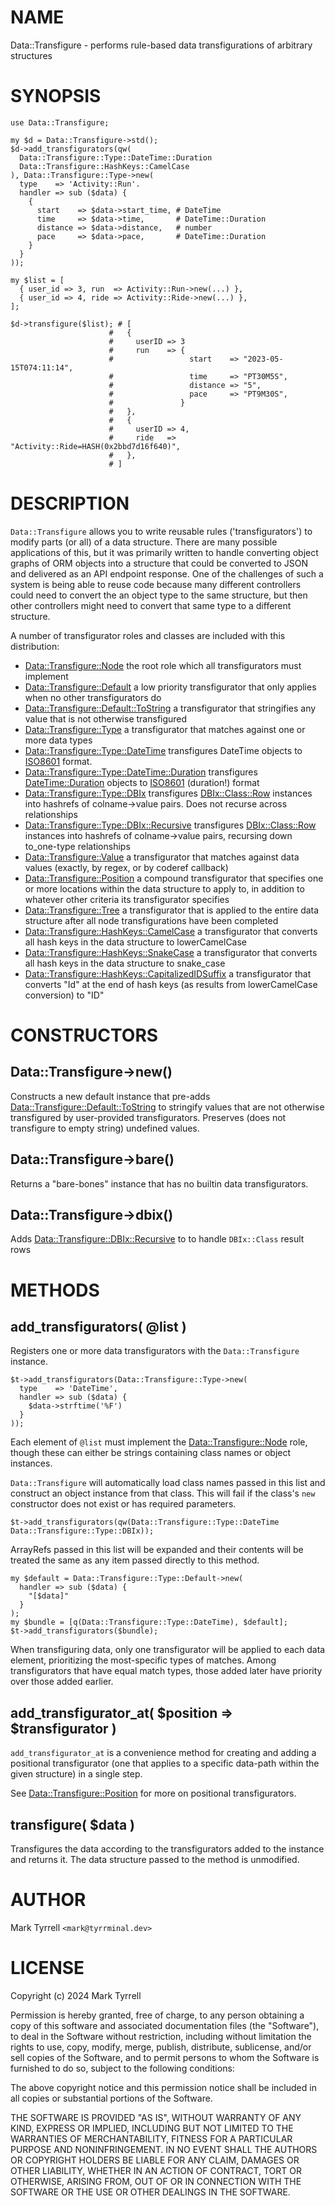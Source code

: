 # NAME

Data::Transfigure - performs rule-based data transfigurations of arbitrary structures

# SYNOPSIS

    use Data::Transfigure;

    my $d = Data::Transfigure->std();
    $d->add_transfigurators(qw(
      Data::Transfigure::Type::DateTime::Duration
      Data::Transfigure::HashKeys::CamelCase
    ), Data::Transfigure::Type->new(
      type    => 'Activity::Run'.
      handler => sub ($data) {
        {
          start    => $data->start_time, # DateTime
          time     => $data->time,       # DateTime::Duration
          distance => $data->distance,   # number
          pace     => $data->pace,       # DateTime::Duration
        }
      }
    ));

    my $list = [
      { user_id => 3, run  => Activity::Run->new(...) },
      { user_id => 4, ride => Activity::Ride->new(...) },
    ];

    $d->transfigure($list); # [
                          #   {
                          #     userID => 3
                          #     run    => {
                          #                 start    => "2023-05-15T074:11:14",
                          #                 time     => "PT30M5S",
                          #                 distance => "5",
                          #                 pace     => "PT9M30S",
                          #               }
                          #   },
                          #   {
                          #     userID => 4,
                          #     ride   => "Activity::Ride=HASH(0x2bbd7d16f640)",
                          #   },
                          # ]

# DESCRIPTION

`Data::Transfigure` allows you to write reusable rules ('transfigurators') to modify
parts (or all) of a data structure. There are many possible applications of this,
but it was primarily written to handle converting object graphs of ORM objects
into a structure that could be converted to JSON and delivered as an API endpoint
response. One of the challenges of such a system is being able to reuse code
because many different controllers could need to convert the an object type to
the same structure, but then other controllers might need to convert that same
type to a different structure.

A number of transfigurator roles and classes are included with this distribution:

- [Data::Transfigure::Node](https://metacpan.org/pod/Data%3A%3ATransfigure%3A%3ANode)
the root role which all transfigurators must implement
- [Data::Transfigure::Default](https://metacpan.org/pod/Data%3A%3ATransfigure%3A%3ADefault)
a low priority transfigurator that only applies when no other transfigurators do
- [Data::Transfigure::Default::ToString](https://metacpan.org/pod/Data%3A%3ATransfigure%3A%3ADefault%3A%3AToString)
a transfigurator that stringifies any value that is not otherwise transfigured
- [Data::Transfigure::Type](https://metacpan.org/pod/Data%3A%3ATransfigure%3A%3AType)
a transfigurator that matches against one or more data types
- [Data::Transfigure::Type::DateTime](https://metacpan.org/pod/Data%3A%3ATransfigure%3A%3AType%3A%3ADateTime)
transfigures DateTime objects to [ISO8601](https://en.wikipedia.org/wiki/ISO_8601) 
format.
- [Data::Transfigure::Type::DateTime::Duration](https://metacpan.org/pod/Data%3A%3ATransfigure%3A%3AType%3A%3ADateTime%3A%3ADuration)
transfigures [DateTime::Duration](https://metacpan.org/pod/DateTime%3A%3ADuration) objects to 
[ISO8601](https://en.wikipedia.org/wiki/ISO_8601#Durations) (duration!) format
- [Data::Transfigure::Type::DBIx](https://metacpan.org/pod/Data%3A%3ATransfigure%3A%3AType%3A%3ADBIx)
transfigures [DBIx::Class::Row](https://metacpan.org/pod/DBIx%3A%3AClass%3A%3ARow) instances into hashrefs of colname->value 
pairs. Does not recurse across relationships
- [Data::Transfigure::Type::DBIx::Recursive](https://metacpan.org/pod/Data%3A%3ATransfigure%3A%3AType%3A%3ADBIx%3A%3ARecursive)
transfigures [DBIx::Class::Row](https://metacpan.org/pod/DBIx%3A%3AClass%3A%3ARow) instances into hashrefs of colname->value pairs,
recursing down to\_one-type relationships
- [Data::Transfigure::Value](https://metacpan.org/pod/Data%3A%3ATransfigure%3A%3AValue)
a transfigurator that matches against data values (exactly, by regex, or by coderef 
callback)
- [Data::Transfigure::Position](https://metacpan.org/pod/Data%3A%3ATransfigure%3A%3APosition)
a compound transfigurator that specifies one or more locations within the data 
structure to apply to, in addition to whatever other criteria its transfigurator 
specifies
- [Data::Transfigure::Tree](https://metacpan.org/pod/Data%3A%3ATransfigure%3A%3ATree)
a transfigurator that is applied to the entire data structure after all 
node transfigurations have been completed
- [Data::Transfigure::HashKeys::CamelCase](https://metacpan.org/pod/Data%3A%3ATransfigure%3A%3AHashKeys%3A%3ACamelCase)
a transfigurator that converts all hash keys in the data structure to 
lowerCamelCase
- [Data::Transfigure::HashKeys::SnakeCase](https://metacpan.org/pod/Data%3A%3ATransfigure%3A%3AHashKeys%3A%3ASnakeCase)
a transfigurator that converts all hash keys in the data structure to 
snake\_case
- [Data::Transfigure::HashKeys::CapitalizedIDSuffix](https://metacpan.org/pod/Data%3A%3ATransfigure%3A%3AHashKeys%3A%3ACapitalizedIDSuffix)
a transfigurator that converts "Id" at the end of hash keys (as results from 
lowerCamelCase conversion) to "ID"

# CONSTRUCTORS

## Data::Transfigure->new()

Constructs a new default instance that pre-adds 
[Data::Transfigure::Default::ToString](https://metacpan.org/pod/Data%3A%3ATransfigure%3A%3ADefault%3A%3AToString) to stringify values that are not otherwise
transfigured by user-provided transfigurators. Preserves (does not transfigure to 
empty string) undefined values.

## Data::Transfigure->bare()

Returns a "bare-bones" instance that has no builtin data transfigurators.

## Data::Transfigure->dbix()

Adds [Data::Transfigure::DBIx::Recursive](https://metacpan.org/pod/Data%3A%3ATransfigure%3A%3ADBIx%3A%3ARecursive) to to handle `DBIx::Class` result rows

# METHODS

## add\_transfigurators( @list )

Registers one or more data transfigurators with the `Data::Transfigure` instance.

    $t->add_transfigurators(Data::Transfigure::Type->new(
      type    => 'DateTime',
      handler => sub ($data) {
        $data->strftime('%F')
      }
    ));

Each element of `@list` must implement the [Data::Transfigure::Node](https://metacpan.org/pod/Data%3A%3ATransfigure%3A%3ANode) role, though
these can either be strings containing class names or object instances.

`Data::Transfigure` will automatically load class names passed in this list and 
construct an object instance from that class. This will fail if the class's `new`
constructor does not exist or has required parameters.

    $t->add_transfigurators(qw(Data::Transfigure::Type::DateTime Data::Transfigure::Type::DBIx));

ArrayRefs passed in this list will be expanded and their contents will be treated
the same as any item passed directly to this method.

    my $default = Data::Transfigure::Type::Default->new(
      handler => sub ($data) {
        "[$data]"
      }
    );
    my $bundle = [q(Data::Transfigure::Type::DateTime), $default];
    $t->add_transfigurators($bundle);

When transfiguring data, only one transfigurator will be applied to each data element,
prioritizing the most-specific types of matches. Among transfigurators that have 
equal match types, those added later have priority over those added earlier.

## add\_transfigurator\_at( $position => $transfigurator )

`add_transfigurator_at` is a convenience method for creating and adding a 
positional transfigurator (one that applies to a specific data-path within the given
structure) in a single step.

See [Data::Transfigure::Position](https://metacpan.org/pod/Data%3A%3ATransfigure%3A%3APosition) for more on positional transfigurators.

## transfigure( $data )

Transfigures the data according to the transfigurators added to the instance and 
returns it. The data structure passed to the method is unmodified.

# AUTHOR

Mark Tyrrell `<mark@tyrrminal.dev>`

# LICENSE

Copyright (c) 2024 Mark Tyrrell

Permission is hereby granted, free of charge, to any person obtaining a copy
of this software and associated documentation files (the "Software"), to deal
in the Software without restriction, including without limitation the rights
to use, copy, modify, merge, publish, distribute, sublicense, and/or sell
copies of the Software, and to permit persons to whom the Software is
furnished to do so, subject to the following conditions:

The above copyright notice and this permission notice shall be included in all
copies or substantial portions of the Software.

THE SOFTWARE IS PROVIDED "AS IS", WITHOUT WARRANTY OF ANY KIND, EXPRESS OR
IMPLIED, INCLUDING BUT NOT LIMITED TO THE WARRANTIES OF MERCHANTABILITY,
FITNESS FOR A PARTICULAR PURPOSE AND NONINFRINGEMENT. IN NO EVENT SHALL THE
AUTHORS OR COPYRIGHT HOLDERS BE LIABLE FOR ANY CLAIM, DAMAGES OR OTHER
LIABILITY, WHETHER IN AN ACTION OF CONTRACT, TORT OR OTHERWISE, ARISING FROM,
OUT OF OR IN CONNECTION WITH THE SOFTWARE OR THE USE OR OTHER DEALINGS IN THE
SOFTWARE.
